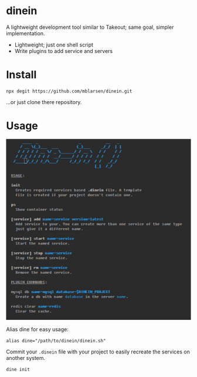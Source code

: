 # dinein

A lightweight development tool similar to Takeout; same goal, simpler implementation.

* Lightweight; just one shell script
* Write plugins to add service and servers

# Install

```
npx degit https://github.com/mblarsen/dinein.git
```

…or just clone there repository.

# Usage

![usage](https://github.com/mblarsen/dinein/blob/master/usage.png)

Alias dine for easy usage:

```shell
alias dine="/path/to/dinein/dinein.sh"
```

Commit your `.dinein` file with your project to easily recreate the services on another system.

```shell
dine init
```
